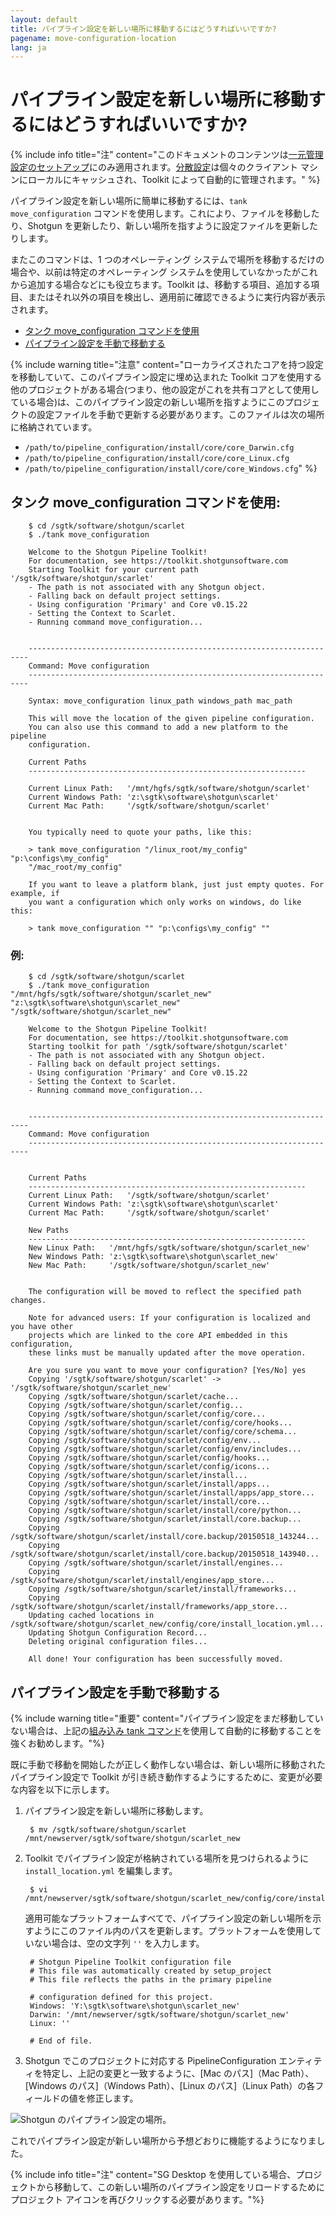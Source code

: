 ```yaml
---
layout: default
title: パイプライン設定を新しい場所に移動するにはどうすればいいですか?
pagename: move-configuration-location
lang: ja
---
```


# パイプライン設定を新しい場所に移動するにはどうすればいいですか?

{% include info title="注" content="このドキュメントのコンテンツは[一元管理設定のセットアップ](https://developer.shotgunsoftware.com/tk-core/initializing.html#centralized-configurations)にのみ適用されます。[分散設定](https://developer.shotgunsoftware.com/tk-core/initializing.html#distributed-configurations)は個々のクライアント マシンにローカルにキャッシュされ、Toolkit によって自動的に管理されます。" %}

パイプライン設定を新しい場所に簡単に移動するには、`tank move_configuration` コマンドを使用します。これにより、ファイルを移動したり、Shotgun を更新したり、新しい場所を指すように設定ファイルを更新したりします。 

またこのコマンドは、1 つのオペレーティング システムで場所を移動するだけの場合や、以前は特定のオペレーティング システムを使用していなかったがこれから追加する場合などにも役立ちます。Toolkit は、移動する項目、追加する項目、またはそれ以外の項目を検出し、適用前に確認できるように実行内容が表示されます。

- [タンク move_configuration コマンドを使用](#using-the-tank-move_configuration-command)
- [パイプライン設定を手動で移動する](#manually-moving-your-pipeline-configuration)

{% include warning title="注意" content="ローカライズされたコアを持つ設定を移動していて、このパイプライン設定に埋め込まれた Toolkit コアを使用する他のプロジェクトがある場合(つまり、他の設定がこれを共有コアとして使用している場合)は、このパイプライン設定の新しい場所を指すようにこのプロジェクトの設定ファイルを手動で更新する必要があります。このファイルは次の場所に格納されています。

- `/path/to/pipeline_configuration/install/core/core_Darwin.cfg`
- `/path/to/pipeline_configuration/install/core/core_Linux.cfg`
- `/path/to/pipeline_configuration/install/core/core_Windows.cfg`" %}

## タンク move_configuration コマンドを使用:

        $ cd /sgtk/software/shotgun/scarlet
        $ ./tank move_configuration

        Welcome to the Shotgun Pipeline Toolkit!
        For documentation, see https://toolkit.shotgunsoftware.com
        Starting Toolkit for your current path '/sgtk/software/shotgun/scarlet'
        - The path is not associated with any Shotgun object.
        - Falling back on default project settings.
        - Using configuration 'Primary' and Core v0.15.22
        - Setting the Context to Scarlet.
        - Running command move_configuration...


        ----------------------------------------------------------------------
        Command: Move configuration
        ----------------------------------------------------------------------

        Syntax: move_configuration linux_path windows_path mac_path

        This will move the location of the given pipeline configuration.
        You can also use this command to add a new platform to the pipeline
        configuration.

        Current Paths
        --------------------------------------------------------------

        Current Linux Path:   '/mnt/hgfs/sgtk/software/shotgun/scarlet'
        Current Windows Path: 'z:\sgtk\software\shotgun\scarlet'
        Current Mac Path:     '/sgtk/software/shotgun/scarlet'


        You typically need to quote your paths, like this:

        > tank move_configuration "/linux_root/my_config" "p:\configs\my_config"
        "/mac_root/my_config"

        If you want to leave a platform blank, just just empty quotes. For example, if
        you want a configuration which only works on windows, do like this:

        > tank move_configuration "" "p:\configs\my_config" ""


### 例:

        $ cd /sgtk/software/shotgun/scarlet
        $ ./tank move_configuration "/mnt/hgfs/sgtk/software/shotgun/scarlet_new" "z:\sgtk\software\shotgun\scarlet_new" "/sgtk/software/shotgun/scarlet_new"

        Welcome to the Shotgun Pipeline Toolkit!
        For documentation, see https://toolkit.shotgunsoftware.com
        Starting toolkit for path '/sgtk/software/shotgun/scarlet'
        - The path is not associated with any Shotgun object.
        - Falling back on default project settings.
        - Using configuration 'Primary' and Core v0.15.22
        - Setting the Context to Scarlet.
        - Running command move_configuration...


        ----------------------------------------------------------------------
        Command: Move configuration
        ----------------------------------------------------------------------


        Current Paths
        --------------------------------------------------------------
        Current Linux Path:   '/sgtk/software/shotgun/scarlet'
        Current Windows Path: 'z:\sgtk\software\shotgun\scarlet'
        Current Mac Path:     '/sgtk/software/shotgun/scarlet'

        New Paths
        --------------------------------------------------------------
        New Linux Path:   '/mnt/hgfs/sgtk/software/shotgun/scarlet_new'
        New Windows Path: 'z:\sgtk\software\shotgun\scarlet_new'
        New Mac Path:     '/sgtk/software/shotgun/scarlet_new'


        The configuration will be moved to reflect the specified path changes.

        Note for advanced users: If your configuration is localized and you have other
        projects which are linked to the core API embedded in this configuration,
        these links must be manually updated after the move operation.

        Are you sure you want to move your configuration? [Yes/No] yes
        Copying '/sgtk/software/shotgun/scarlet' -> '/sgtk/software/shotgun/scarlet_new'
        Copying /sgtk/software/shotgun/scarlet/cache...
        Copying /sgtk/software/shotgun/scarlet/config...
        Copying /sgtk/software/shotgun/scarlet/config/core...
        Copying /sgtk/software/shotgun/scarlet/config/core/hooks...
        Copying /sgtk/software/shotgun/scarlet/config/core/schema...
        Copying /sgtk/software/shotgun/scarlet/config/env...
        Copying /sgtk/software/shotgun/scarlet/config/env/includes...
        Copying /sgtk/software/shotgun/scarlet/config/hooks...
        Copying /sgtk/software/shotgun/scarlet/config/icons...
        Copying /sgtk/software/shotgun/scarlet/install...
        Copying /sgtk/software/shotgun/scarlet/install/apps...
        Copying /sgtk/software/shotgun/scarlet/install/apps/app_store...
        Copying /sgtk/software/shotgun/scarlet/install/core...
        Copying /sgtk/software/shotgun/scarlet/install/core/python...
        Copying /sgtk/software/shotgun/scarlet/install/core.backup...
        Copying /sgtk/software/shotgun/scarlet/install/core.backup/20150518_143244...
        Copying /sgtk/software/shotgun/scarlet/install/core.backup/20150518_143940...
        Copying /sgtk/software/shotgun/scarlet/install/engines...
        Copying /sgtk/software/shotgun/scarlet/install/engines/app_store...
        Copying /sgtk/software/shotgun/scarlet/install/frameworks...
        Copying /sgtk/software/shotgun/scarlet/install/frameworks/app_store...
        Updating cached locations in /sgtk/software/shotgun/scarlet_new/config/core/install_location.yml...
        Updating Shotgun Configuration Record...
        Deleting original configuration files...

        All done! Your configuration has been successfully moved.


## パイプライン設定を手動で移動する

{% include warning title="重要" content="パイプライン設定をまだ移動していない場合は、上記の[組み込み tank コマンド](#using-the-tank-move_configuration-command)を使用して自動的に移動することを強くお勧めします。"%}

既に手動で移動を開始したが正しく動作しない場合は、新しい場所に移動されたパイプライン設定で Toolkit が引き続き動作するようにするために、変更が必要な内容を以下に示します。

1. パイプライン設定を新しい場所に移動します。

        $ mv /sgtk/software/shotgun/scarlet /mnt/newserver/sgtk/software/shotgun/scarlet_new

2. Toolkit でパイプライン設定が格納されている場所を見つけられるように `install_location.yml` を編集します。

        $ vi /mnt/newserver/sgtk/software/shotgun/scarlet_new/config/core/install_location.yml

   適用可能なプラットフォームすべてで、パイプライン設定の新しい場所を示すようにこのファイル内のパスを更新します。プラットフォームを使用していない場合は、空の文字列 `''` を入力します。

        # Shotgun Pipeline Toolkit configuration file
        # This file was automatically created by setup_project
        # This file reflects the paths in the primary pipeline

        # configuration defined for this project.
        Windows: 'Y:\sgtk\software\shotgun\scarlet_new'
        Darwin: '/mnt/newserver/sgtk/software/shotgun/scarlet_new'
        Linux: ''

        # End of file.

3. Shotgun でこのプロジェクトに対応する PipelineConfiguration エンティティを特定し、上記の変更と一致するように、[Mac のパス]（Mac Path）、[Windows のパス]（Windows Path）、[Linux のパス]（Linux Path）の各フィールドの値を修正します。

![Shotgun のパイプライン設定の場所。](images/new-pipeline-configuration-locations.png)

これでパイプライン設定が新しい場所から予想どおりに機能するようになりました。

{% include info title="注" content="SG Desktop を使用している場合、プロジェクトから移動して、この新しい場所のパイプライン設定をリロードするためにプロジェクト アイコンを再びクリックする必要があります。"%}